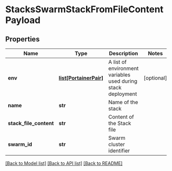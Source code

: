 # StacksSwarmStackFromFileContentPayload

## Properties
Name | Type | Description | Notes
------------ | ------------- | ------------- | -------------
**env** | [**list[PortainerPair]**](PortainerPair.md) | A list of environment variables used during stack deployment | [optional] 
**name** | **str** | Name of the stack | 
**stack_file_content** | **str** | Content of the Stack file | 
**swarm_id** | **str** | Swarm cluster identifier | 

[[Back to Model list]](../README.md#documentation-for-models) [[Back to API list]](../README.md#documentation-for-api-endpoints) [[Back to README]](../README.md)


